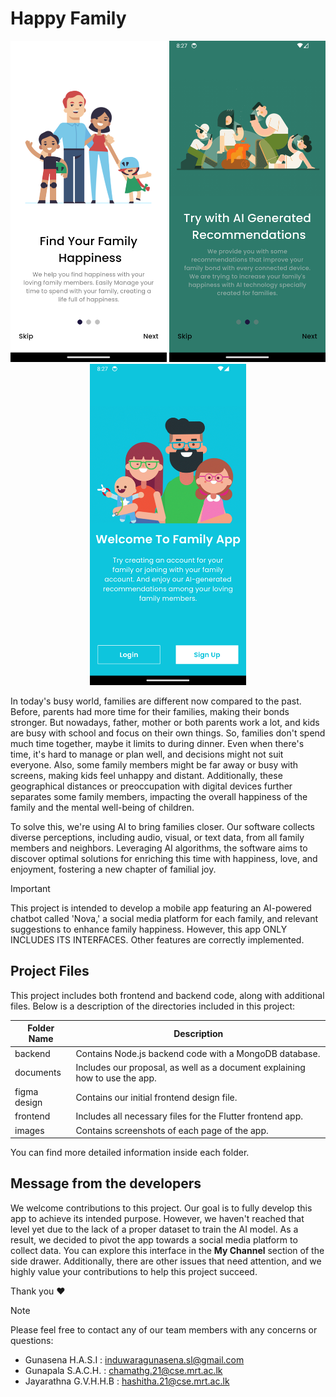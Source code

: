# Happy Family

<p align="center">
<img src="/images/1.png" alt="1" width="250"/>
<img src="/images/2.png" alt="2" width="250"/>
<img src="/images/3.png" alt="3" width="250"/>
</p>

In today's busy world, families are different now compared to the past. Before, parents had more time for 
their families, making their bonds stronger. But nowadays, father, mother or both parents work a lot, and 
kids are busy with school and focus on their own things. So, families don't spend much time together, 
maybe it limits to during dinner. Even when there's time, it's hard to manage or plan well, and decisions 
might not suit everyone. Also, some family members might be far away or busy with screens, making kids 
feel unhappy and distant. Additionally, these geographical distances or preoccupation with digital devices 
further separates some family members, impacting the overall happiness of the family and the mental 
well-being of children. 

To solve this, we're using AI to bring families closer. Our software collects diverse perceptions, including 
audio, visual, or text data, from all family members and neighbors. Leveraging AI algorithms, the software 
aims to discover optimal solutions for enriching this time with happiness, love, and enjoyment, fostering 
a new chapter of familial joy. 

> [!IMPORTANT]
> This project is intended to develop a mobile app featuring an AI-powered chatbot called 'Nova,' a social media platform for each family, and relevant suggestions to enhance family happiness. However, this app ONLY INCLUDES ITS INTERFACES. Other features are correctly implemented.

## Project Files
This project includes both frontend and backend code, along with additional files. Below is a description of the directories included in this project:

| Folder Name | Description |
| --- | --- |
| backend | Contains Node.js backend code with a MongoDB database. |
| documents | Includes our proposal, as well as a document explaining how to use the app. |
| figma design | Contains our initial frontend design file. |
| frontend | Includes all necessary files for the Flutter frontend app. |
| images | Contains screenshots of each page of the app. |

You can find more detailed information inside each folder.

## Message from the developers
We welcome contributions to this project. Our goal is to fully develop this app to achieve its intended purpose. However, we haven't reached that level yet due to the lack of a proper dataset to train the AI model. As a result, we decided to pivot the app towards a social media platform to collect data. You can explore this interface in the **My Channel** section of the side drawer. Additionally, there are other issues that need attention, and we highly value your contributions to help this project succeed.

Thank you :heart:

> [!NOTE]
> Please feel free to contact any of our team members with any concerns or questions:
> - Gunasena H.A.S.I : induwaragunasena.sl@gmail.com
> - Gunapala S.A.C.H. : chamathg.21@cse.mrt.ac.lk 
> - Jayarathna G.V.H.H.B : hashitha.21@cse.mrt.ac.lk 
